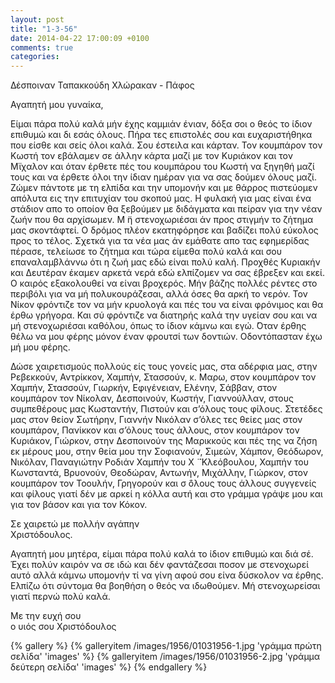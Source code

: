 ```yaml
---
layout: post
title: "1-3-56"
date: 2014-04-22 17:00:09 +0100
comments: true
categories: 
---
```


Δέσποιναν Ταπακκούδη Χλώρακαν - Πάφος

Αγαπητή μου γυναίκα,

Είμαι πάρα πολύ καλά μήν έχης καμμιάν ένιαν, δόξα σοι ο θεός το ίδιον επιθυμώ και δι εσάς όλους. Πήρα τες επιστολές σου και ευχαριστήθηκα που είσθε και σείς όλοι καλά. Σου έστειλα και κάρταν. Τον κουμπάρον τον Κωστή τον εβάλαμεν σε άλλην κάρτα μαζί με τον Κυριάκον και τον Μϊχαλον και όταν έρθετε πές του κουμπάρου του Κωστή να ξηγηθή μαζί τους και να έρθετε όλοι την ίδιαν ημέραν για να σας δούμεν όλους μαζί.
Ζώμεν πάντοτε με τη ελπίδα και την υπομονήν και με θάρρος πιστεύομεν απόλυτα εις την επιτυχίαν του σκοπού μας. Η φυλακή για μας είναι ένα στάδιον απο το οποίον θα ξεβούμεν με διδάγματα και πείραν για την νέαν ζωήν που θα αρχίσωμεν. Μ ̈η στενοχωριέσαι άν προς στιγμήν το ζήτημα μας σκοντάφτεί. Ο δρόμος πλέον εκατηφόρησε και βαδίζει πολύ εύκολος προς το τέλος. Σχετκά για τα νέα μας άν εμάθατε απο τας εφημερίδας πέρασε, τελείωσε το ζήτημα και τώρα είμεθα πολύ καλά και σου επαναλαμβλάννω ότι η ζωή μας εδώ είναι πολύ καλή. Προχθές Κυριακήν και Δευτέραν έκαμεν αρκετά νερά εδώ ελπίζομεν να σας έβρεξεν και εκεί. Ο καιρός εξακολουθεί να είναι βροχερός. Μήν βάζης πολλές ρέντες στο περιβόλι για να μή πολυκουράζεσαι, αλλά όσες θα αρκή το νερόν. Τον Νίκον φρόντιζε τον να μήν κρυολογά και πές του να είναι φρόνιμος και θα έρθω γρήγορα. Και σύ φρόντιζε να διατηρής καλά την υγείαν σου και να μή στενοχωριέσαι καθόλου, όπως το ίδιον κάμνω και εγώ.  ́Οταν έρθης θέλω να μου φέρης μόνον έναν φρουτσί των δοντιών. Οδοντόπασταν έχω μή μου φέρης.

Δώσε χαιρετισμούς πολλούς είς τους γονείς μας, στα αδέρφια μας, στην Ρεβεκκούν, Αντρίκκον, Χαμπήν, Στασσούν, κ. Μαρω, στον κουμπάρον τον Χαμπήν, Στασσούν, Γιωρκήν, Εφιγένειαν, Ελένην, Σάββαν, στον κουμπάρον τον Νίκολαν, Δεσποινούν, Κωστήν, Γιαννούλλαν, στους συμπεθέρους μας Κωσταντήν, Πιστούν και σ’όλους τους φίλους. Στετέδες μας στον θείον Σωτήρην, Γιαννήν Νικόλαν σ’όλες τες θείες μας στον κουμπάρον, Πανίκκον και σ’όλους τους άλλους, στον κουμπάρον τον Κυριάκον, Γιώρκον, στην Δεσποινούν της Μαρικκούς και πές της να ζήση εκ μέρους μου, στην θεία μου την Σοφιανούν, Σιμεών, Χάμπον, Θεόδωρον, Νικόλαν, Παναγιώτην Ροδιάν Χαμπήν του Χ ̈ ̈ Κλεόβουλου, Χαμπήν του Κωνσταντά, Βρυονούν, Θεοδώραν, Αντωνήν, Μιχάλλην, Γιώρκον, στον κουμπάρον τον Τοουλήν, Γρηγορούν και σ ̈όλους τους άλλους συγγενείς και φίλους γιατί δέν με αρκεί η κόλλα αυτή και στο γράμμα γράψε μου και για τον βάσον και για τον Κόκον.

Σε χαιρετώ με πολλήν αγάπην<br/>
 Χριστόδουλος.



Αγαπητή μου μητέρα, είμαι πάρα πολύ καλά το ίδιον επιθυμώ και διά σέ. Έχει πολύν καιρόν να σε ιδώ και δέν φαντάζεσαι ποσον με στενοχωρεί αυτό αλλά κάμνω υπομονήν τί να γίνη αφού σου είνα δύσκολον να έρθης. Ελπίζω ότι σύντομα θα βοηθήση ο θεός να ιδωθούμεν. Μή στενοχωρείσαι γιατί περνώ πολύ καλά.

Με την ευχή σου<br/>
ο υιός σου Χριστόδουλος

{% gallery %}
  {% galleryitem /images/1956/01031956-1.jpg 'γράμμα πρώτη σελίδα' 'images' %}
  {% galleryitem /images/1956/01031956-2.jpg 'γράμμα δεύτερη σελίδα' 'images' %}
{% endgallery %}
